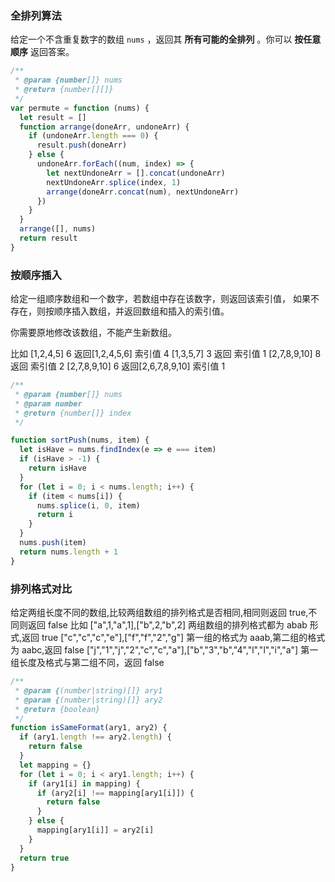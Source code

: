 ### 全排列算法

给定一个不含重复数字的数组 `nums` ，返回其 **所有可能的全排列** 。你可以 **按任意顺序** 返回答案。

```javascript
/**
 * @param {number[]} nums
 * @return {number[][]}
 */
var permute = function (nums) {
  let result = []
  function arrange(doneArr, undoneArr) {
    if (undoneArr.length === 0) {
      result.push(doneArr)
    } else {
      undoneArr.forEach((num, index) => {
        let nextUndoneArr = [].concat(undoneArr)
        nextUndoneArr.splice(index, 1)
        arrange(doneArr.concat(num), nextUndoneArr)
      })
    }
  }
  arrange([], nums)
  return result
}
```

### 按顺序插入

给定一组顺序数组和一个数字，若数组中存在该数字，则返回该索引值，
如果不存在，则按顺序插入数组，并返回数组和插入的索引值。

你需要原地修改该数组，不能产生新数组。

比如 [1,2,4,5] 6 返回[1,2,4,5,6] 索引值 4
[1,3,5,7] 3 返回 索引值 1
[2,7,8,9,10] 8 返回 索引值 2
[2,7,8,9,10] 6 返回[2,6,7,8,9,10] 索引值 1

```javascript
/**
 * @param {number[]} nums
 * @param number
 * @return {number[]} index
 */

function sortPush(nums, item) {
  let isHave = nums.findIndex(e => e === item)
  if (isHave > -1) {
    return isHave
  }
  for (let i = 0; i < nums.length; i++) {
    if (item < nums[i]) {
      nums.splice(i, 0, item)
      return i
    }
  }
  nums.push(item)
  return nums.length + 1
}
```

### 排列格式对比

给定两组长度不同的数组,比较两组数组的排列格式是否相同,相同则返回 true,不同则返回 false
比如
["a",1,"a",1],["b",2,"b",2] 两组数组的排列格式都为 abab 形式,返回 true
["c","c","c","e"],["f","f","2","g"] 第一组的格式为 aaab,第二组的格式为 aabc,返回 false
["j","1","j","2","c","c","a"],["b","3","b","4","l","l","i","a"] 第一组长度及格式与第二组不同，返回 false

```javascript
/**
 * @param {(number|string)[]} ary1
 * @param {(number|string)[]} ary2
 * @return {boolean}
 */
function isSameFormat(ary1, ary2) {
  if (ary1.length !== ary2.length) {
    return false
  }
  let mapping = {}
  for (let i = 0; i < ary1.length; i++) {
    if (ary1[i] in mapping) {
      if (ary2[i] !== mapping[ary1[i]]) {
        return false
      }
    } else {
      mapping[ary1[i]] = ary2[i]
    }
  }
  return true
}
```
